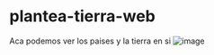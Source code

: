 # plantea-tierra-web
Aca podemos ver los paises y la tierra en si 
![image](https://github.com/nieldro/plantea-tierra-web/assets/129008468/81da59fb-7520-4f31-a6cc-2536307b39c8)
